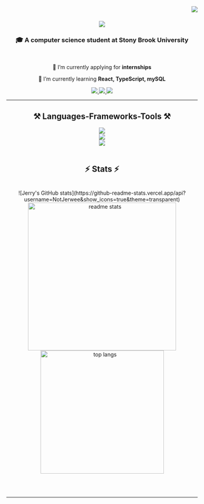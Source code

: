 <img align="right" src="https://visitor-badge.laobi.icu/badge?page_id=NotJerwee.NotJerwee" />

<h1 align="center">
    <img src="https://readme-typing-svg.herokuapp.com/?font=Righteous&size=35&center=true&vCenter=true&width=500&height=70&duration=4000&lines=Hi+There!+👋;+I'm+Jerry+Lin!;" />
</h1>

<h3 align="center">🎓 A computer science student at Stony Brook University </h3>

<br/>

<div align="center">
 
 🔭 I’m currently applying for **internships**
 
 🌱 I’m currently learning **React, TypeScript, mySQL**

 </div>
 
<div align="center"> 
  <a href="mailto:jerrylin2488@gmail.com">
    <img src="https://img.shields.io/badge/Gmail-333333?style=for-the-badge&logo=gmail&logoColor=red" />
  </a>
  <a href="https://linkedin.com/in/lin-jerry/" target="_blank">
    <img src="https://img.shields.io/badge/LinkedIn-0077B5?style=for-the-badge&logo=linkedin&logoColor=white" target="_blank" />
  </a>
  <a href="https://NotJerwee.github.io" target="_blank">
     <img src="https://img.shields.io/badge/Portfolio-FF5722?style=for-the-badge&logo=todoist&logoColor=white" target="_blank" /> 
  </a>
</div>

 <hr/>
 
<h2 align="center">⚒️ Languages-Frameworks-Tools ⚒️</h2>
<div align="center">
    <img src="https://skillicons.dev/icons?i=java,javascript,python,html,css" /><br>
    <img src="https://skillicons.dev/icons?i=react,mongodb,nodejs,express" /><br>
    <img src="https://skillicons.dev/icons?i=github,vscode,figma,git,postman" /><br>
</div>

<br/>

<h2 align="center">⚡ Stats ⚡</h2>
<br>
<div align=center>
  ![Jerry's GitHub stats](https://github-readme-stats.vercel.app/api?username=NotJerwee&show_icons=true&theme=transparent)
  <img width=390 src="https://github-readme-stats-NotJerwee.vercel.app/api?username=NotJerwee&count_private=true&show_icons=true&theme=react&rank_icon=github&border_radius=10" alt="readme stats" />
  <br/>
  <img width=325 align="center" src="https://github-readme-stats-NotJerwee.vercel.app/api/top-langs/?username=NotJerwee&hide=HTML&langs_count=8&layout=compact&theme=react&border_radius=10&size_weight=0.5&count_weight=0.5&exclude_repo=github-readme-stats" alt="top langs" />
</div>

<br/><br/>

<hr/>


<br/>
